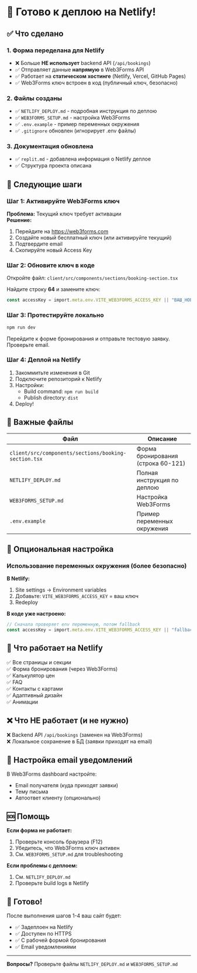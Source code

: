 # 🚀 Готово к деплою на Netlify!

## ✅ Что сделано

### 1. Форма переделана для Netlify
- ❌ Больше **НЕ использует** backend API (`/api/bookings`)
- ✅ Отправляет данные **напрямую** в Web3Forms API
- ✅ Работает на **статическом хостинге** (Netlify, Vercel, GitHub Pages)
- ✅ Web3Forms ключ встроен в код (публичный ключ, безопасно)

### 2. Файлы созданы
- ✅ `NETLIFY_DEPLOY.md` - подробная инструкция по деплою
- ✅ `WEB3FORMS_SETUP.md` - настройка Web3Forms
- ✅ `.env.example` - пример переменных окружения
- ✅ `.gitignore` обновлен (игнорирует .env файлы)

### 3. Документация обновлена
- ✅ `replit.md` - добавлена информация о Netlify деплое
- ✅ Структура проекта описана

## 🎯 Следующие шаги

### Шаг 1: Активируйте Web3Forms ключ

**Проблема:** Текущий ключ требует активации  
**Решение:** 

1. Перейдите на https://web3forms.com
2. Создайте новый бесплатный ключ (или активируйте текущий)
3. Подтвердите email
4. Скопируйте новый Access Key

### Шаг 2: Обновите ключ в коде

Откройте файл: `client/src/components/sections/booking-section.tsx`

Найдите строку **64** и замените ключ:

```typescript
const accessKey = import.meta.env.VITE_WEB3FORMS_ACCESS_KEY || "ВАШ_НОВЫЙ_КЛЮЧ_ЗДЕСЬ";
```

### Шаг 3: Протестируйте локально

```bash
npm run dev
```

Перейдите к форме бронирования и отправьте тестовую заявку. Проверьте email.

### Шаг 4: Деплой на Netlify

1. Закоммитьте изменения в Git
2. Подключите репозиторий к Netlify
3. Настройки:
   - Build command: `npm run build`
   - Publish directory: `dist`
4. Deploy!

## 📁 Важные файлы

| Файл | Описание |
|------|----------|
| `client/src/components/sections/booking-section.tsx` | Форма бронирования (строка 60-121) |
| `NETLIFY_DEPLOY.md` | Полная инструкция по деплою |
| `WEB3FORMS_SETUP.md` | Настройка Web3Forms |
| `.env.example` | Пример переменных окружения |

## 🔧 Опциональная настройка

### Использование переменных окружения (более безопасно)

**В Netlify:**
1. Site settings → Environment variables
2. Добавьте: `VITE_WEB3FORMS_ACCESS_KEY` = ваш ключ
3. Redeploy

**В коде уже настроено:**
```typescript
// Сначала проверяет env переменную, потом fallback
const accessKey = import.meta.env.VITE_WEB3FORMS_ACCESS_KEY || "fallback_key";
```

## 🎨 Что работает на Netlify

✅ Все страницы и секции  
✅ Форма бронирования (через Web3Forms)  
✅ Калькулятор цен  
✅ FAQ  
✅ Контакты с картами  
✅ Адаптивный дизайн  
✅ Анимации  

## ❌ Что НЕ работает (и не нужно)

❌ Backend API `/api/bookings` (заменен на Web3Forms)  
❌ Локальное сохранение в БД (заявки приходят на email)  

## 📧 Настройка email уведомлений

В Web3Forms dashboard настройте:
- Email получателя (куда приходят заявки)
- Тему письма
- Автоответ клиенту (опционально)

## 🆘 Помощь

**Если форма не работает:**
1. Проверьте консоль браузера (F12)
2. Убедитесь, что Web3Forms ключ активен
3. См. `WEB3FORMS_SETUP.md` для troubleshooting

**Если проблемы с деплоем:**
1. См. `NETLIFY_DEPLOY.md`
2. Проверьте build logs в Netlify

## 🎉 Готово!

После выполнения шагов 1-4 ваш сайт будет:
- ✅ Задеплоен на Netlify
- ✅ Доступен по HTTPS
- ✅ С рабочей формой бронирования
- ✅ Email уведомлениями

---

**Вопросы?** Проверьте файлы `NETLIFY_DEPLOY.md` и `WEB3FORMS_SETUP.md`
